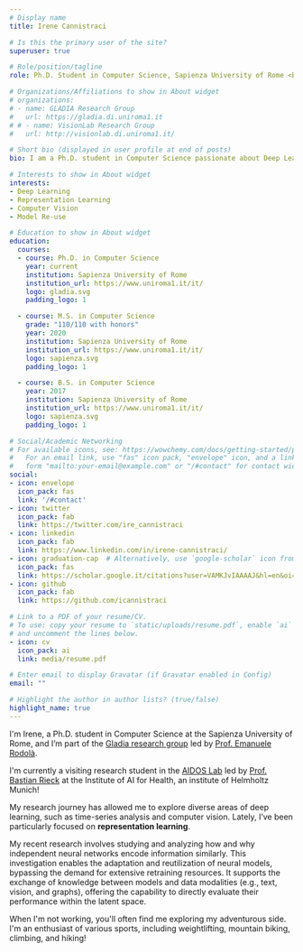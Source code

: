 ```yaml
---
# Display name
title: Irene Cannistraci

# Is this the primary user of the site?
superuser: true

# Role/position/tagline
role: Ph.D. Student in Computer Science, Sapienza University of Rome <br/> [GLADIA Research Group](https://gladia.di.uniroma1.it)  <br/> <br/> Visiting Researcher Student, Helmholtz Munich [AIDOS Lab](https://aidos.group/)

# Organizations/Affiliations to show in About widget
# organizations:
# - name: GLADIA Research Group
#   url: https://gladia.di.uniroma1.it
# # - name: VisionLab Research Group
#   url: http://visionlab.di.uniroma1.it/

# Short bio (displayed in user profile at end of posts)
bio: I am a Ph.D. student in Computer Science passionate about Deep Learning.

# Interests to show in About widget
interests:
- Deep Learning
- Representation Learning
- Computer Vision
- Model Re-use 

# Education to show in About widget
education:
  courses:
  - course: Ph.D. in Computer Science
    year: current
    institution: Sapienza University of Rome
    institution_url: https://www.uniroma1.it/it/
    logo: gladia.svg
    padding_logo: 1

  - course: M.S. in Computer Science
    grade: "110/110 with honors"
    year: 2020
    institution: Sapienza University of Rome
    institution_url: https://www.uniroma1.it/it/
    logo: sapienza.svg
    padding_logo: 1

  - course: B.S. in Computer Science
    year: 2017
    institution: Sapienza University of Rome
    institution_url: https://www.uniroma1.it/it/
    logo: sapienza.svg
    padding_logo: 1

# Social/Academic Networking
# For available icons, see: https://wowchemy.com/docs/getting-started/page-builder/#icons
#   For an email link, use "fas" icon pack, "envelope" icon, and a link in the
#   form "mailto:your-email@example.com" or "/#contact" for contact widget.
social:
- icon: envelope
  icon_pack: fas
  link: '/#contact'
- icon: twitter
  icon_pack: fab
  link: https://twitter.com/ire_cannistraci
- icon: linkedin
  icon_pack: fab
  link: https://www.linkedin.com/in/irene-cannistraci/
- icon: graduation-cap  # Alternatively, use `google-scholar` icon from `ai` icon pack
  icon_pack: fas
  link: https://scholar.google.it/citations?user=VAMKJvIAAAAJ&hl=en&oi=ao
- icon: github
  icon_pack: fab
  link: https://github.com/icannistraci

# Link to a PDF of your resume/CV.
# To use: copy your resume to `static/uploads/resume.pdf`, enable `ai` icons in `params.toml`, 
# and uncomment the lines below.
- icon: cv
  icon_pack: ai
  link: media/resume.pdf

# Enter email to display Gravatar (if Gravatar enabled in Config)
email: ""

# Highlight the author in author lists? (true/false)
highlight_name: true
---
```


I'm Irene, a Ph.D. student in Computer Science at the Sapienza University of Rome, and I’m part of the [Gladia research group](https://gladia.di.uniroma1.it/) led by [Prof. Emanuele Rodolà](https://gladia.di.uniroma1.it/authors/rodola/).

I'm currently a visiting research student in the [AIDOS Lab](https://aidos.group/) led by [Prof. Bastian Rieck](https://bastian.rieck.me/) at the Institute of AI for Health, an institute of Helmholtz Munich!

My research journey has allowed me to explore diverse areas of deep learning, such as time-series analysis and computer vision. Lately, I’ve been particularly focused on **representation learning**. 

My recent research involves studying and analyzing how and why independent neural networks encode information similarly. This investigation enables the adaptation and reutilization of neural models, bypassing the demand for extensive retraining resources. It supports the exchange of knowledge between models and data modalities (e.g., text, vision, and graphs), offering the capability to directly evaluate their performance within the latent space.

When I'm not working, you'll often find me exploring my adventurous side. I'm an enthusiast of various sports, including weightlifting, mountain biking, climbing, and hiking!